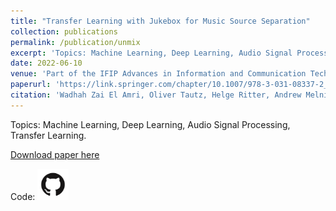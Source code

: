 ```yaml
---
title: "Transfer Learning with Jukebox for Music Source Separation"
collection: publications
permalink: /publication/unmix
excerpt: 'Topics: Machine Learning, Deep Learning, Audio Signal Processing, Transfer Learning.'
date: 2022-06-10
venue: 'Part of the IFIP Advances in Information and Communication Technology book series (IFIPAICT,volume 647)'
paperurl: 'https://link.springer.com/chapter/10.1007/978-3-031-08337-2_35'
citation: 'Wadhah Zai El Amri, Oliver Tautz, Helge Ritter, Andrew Melnik (2022). &quot;Transfer Learning with Jukebox for Music Source Separation.&quot; <i>Part of the IFIP Advances in Information and Communication Technology book series (IFIPAICT,volume 647)</i>.'
---
```

Topics: Machine Learning, Deep Learning, Audio Signal Processing, Transfer Learning.

[Download paper here](http://wzaielamri.github.io/files/unmix_zaielamri.pdf)

Code: [<img src="../images/GitHub-Mark.png" width="50" height="50">](https://github.com/wzaielamri/unmix)